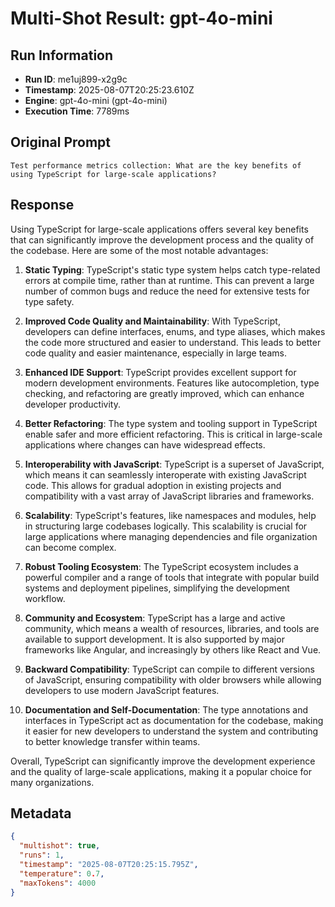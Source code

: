 # Multi-Shot Result: gpt-4o-mini

## Run Information
- **Run ID**: me1uj899-x2g9c
- **Timestamp**: 2025-08-07T20:25:23.610Z
- **Engine**: gpt-4o-mini (gpt-4o-mini)
- **Execution Time**: 7789ms

## Original Prompt
```
Test performance metrics collection: What are the key benefits of using TypeScript for large-scale applications?
```

## Response
Using TypeScript for large-scale applications offers several key benefits that can significantly improve the development process and the quality of the codebase. Here are some of the most notable advantages:

1. **Static Typing**: TypeScript's static type system helps catch type-related errors at compile time, rather than at runtime. This can prevent a large number of common bugs and reduce the need for extensive tests for type safety.

2. **Improved Code Quality and Maintainability**: With TypeScript, developers can define interfaces, enums, and type aliases, which makes the code more structured and easier to understand. This leads to better code quality and easier maintenance, especially in large teams.

3. **Enhanced IDE Support**: TypeScript provides excellent support for modern development environments. Features like autocompletion, type checking, and refactoring are greatly improved, which can enhance developer productivity.

4. **Better Refactoring**: The type system and tooling support in TypeScript enable safer and more efficient refactoring. This is critical in large-scale applications where changes can have widespread effects.

5. **Interoperability with JavaScript**: TypeScript is a superset of JavaScript, which means it can seamlessly interoperate with existing JavaScript code. This allows for gradual adoption in existing projects and compatibility with a vast array of JavaScript libraries and frameworks.

6. **Scalability**: TypeScript's features, like namespaces and modules, help in structuring large codebases logically. This scalability is crucial for large applications where managing dependencies and file organization can become complex.

7. **Robust Tooling Ecosystem**: The TypeScript ecosystem includes a powerful compiler and a range of tools that integrate with popular build systems and deployment pipelines, simplifying the development workflow.

8. **Community and Ecosystem**: TypeScript has a large and active community, which means a wealth of resources, libraries, and tools are available to support development. It is also supported by major frameworks like Angular, and increasingly by others like React and Vue.

9. **Backward Compatibility**: TypeScript can compile to different versions of JavaScript, ensuring compatibility with older browsers while allowing developers to use modern JavaScript features.

10. **Documentation and Self-Documentation**: The type annotations and interfaces in TypeScript act as documentation for the codebase, making it easier for new developers to understand the system and contributing to better knowledge transfer within teams.

Overall, TypeScript can significantly improve the development experience and the quality of large-scale applications, making it a popular choice for many organizations.



## Metadata
```json
{
  "multishot": true,
  "runs": 1,
  "timestamp": "2025-08-07T20:25:15.795Z",
  "temperature": 0.7,
  "maxTokens": 4000
}
```
